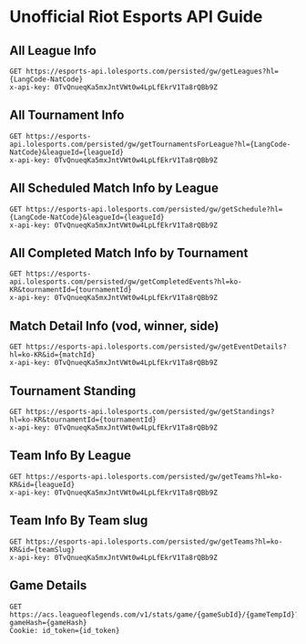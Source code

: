 # Unofficial Riot Esports API Guide

## All League Info

```
GET https://esports-api.lolesports.com/persisted/gw/getLeagues?hl={LangCode-NatCode}
x-api-key: 0TvQnueqKa5mxJntVWt0w4LpLfEkrV1Ta8rQBb9Z
```

## All Tournament Info

```
GET https://esports-api.lolesports.com/persisted/gw/getTournamentsForLeague?hl={LangCode-NatCode}&leagueId={leagueId}
x-api-key: 0TvQnueqKa5mxJntVWt0w4LpLfEkrV1Ta8rQBb9Z
```

## All Scheduled Match Info by League

```
GET https://esports-api.lolesports.com/persisted/gw/getSchedule?hl={LangCode-NatCode}&leagueId={leagueId}
x-api-key: 0TvQnueqKa5mxJntVWt0w4LpLfEkrV1Ta8rQBb9Z
```

## All Completed Match Info by Tournament
```
GET https://esports-api.lolesports.com/persisted/gw/getCompletedEvents?hl=ko-KR&tournamentId={tournamentId}
x-api-key: 0TvQnueqKa5mxJntVWt0w4LpLfEkrV1Ta8rQBb9Z
```

## Match Detail Info (vod, winner, side)
```
GET https://esports-api.lolesports.com/persisted/gw/getEventDetails?hl=ko-KR&id={matchId}
x-api-key: 0TvQnueqKa5mxJntVWt0w4LpLfEkrV1Ta8rQBb9Z
```

## Tournament Standing

```
GET https://esports-api.lolesports.com/persisted/gw/getStandings?hl=ko-KR&tournamentId={tournamentId}
x-api-key: 0TvQnueqKa5mxJntVWt0w4LpLfEkrV1Ta8rQBb9Z
```

## Team Info By League

```
GET https://esports-api.lolesports.com/persisted/gw/getTeams?hl=ko-KR&id={leagueId}
x-api-key: 0TvQnueqKa5mxJntVWt0w4LpLfEkrV1Ta8rQBb9Z
```

## Team Info By Team slug

```
GET https://esports-api.lolesports.com/persisted/gw/getTeams?hl=ko-KR&id={teamSlug}
x-api-key: 0TvQnueqKa5mxJntVWt0w4LpLfEkrV1Ta8rQBb9Z
```

## Game Details

```
GET https://acs.leagueoflegends.com/v1/stats/game/{gameSubId}/{gameTempId}?gameHash={gameHash}
Cookie: id_token={id_token}
```